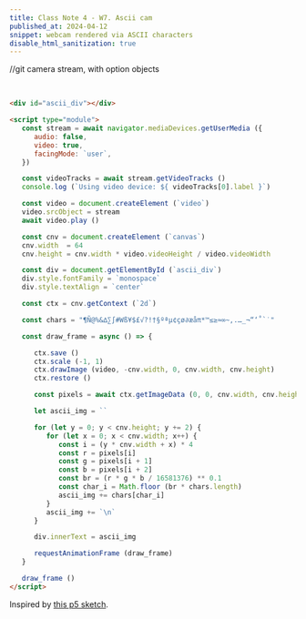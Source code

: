 ```yaml
---
title: Class Note 4 - W7. Ascii cam
published_at: 2024-04-12
snippet: webcam rendered via ASCII characters
disable_html_sanitization: true
---
```


<div id="ascii_div"></div>

//git camera stream, with option objects
<script type="module">
   const stream = await navigator.mediaDevices.getUserMedia ({ 
      audio: false,
      video: true,
      facingMode: `user`,
   })

//get video tracks
   const videoTracks = await stream.getVideoTracks ()
   console.log (`Using video device: ${ videoTracks[0].label }`)

//make video html element
   const video = document.createElement (`video`)

   //assign stream to video source, awaits only work if <script type="module">
   video.srcObject = stream
   await video.play ()

//making canvas html element, just sth we use to get the image data (pixels), not shown on screen
   const cnv = document.createElement (`canvas`)

   //small size
   cnv.width  = 64

   //aspect ratio of the video
   cnv.height = cnv.width * video.videoHeight / video.videoWidth 

//grab the ascii div from DOM
   const div = document.getElementById (`ascii_div`)

   //set font to be monospace
   div.style.fontFamily = `monospace`

   //centre align
   div.style.textAlign = `center`

//get canvas context
   const ctx = cnv.getContext (`2d`)

   //string of characters from dark to bright
   const chars = "¶Ñ@%&∆∑∫#Wß¥$£√?!†§ºªµ¢çø∂æåπ*™≤≥≈∞~,.…_¬“‘˚`˙"

//defining a function for animation
   const draw_frame = async () => {

//transformation save point
      ctx.save ()

      //flip horizontally
      ctx.scale (-1, 1)

      //draw image from the video onto wrong side
      ctx.drawImage (video, -cnv.width, 0, cnv.width, cnv.height)

      //flip back
      ctx.restore ()

      const pixels = await ctx.getImageData (0, 0, cnv.width, cnv.height).data

      let ascii_img = ``

//skipping each second line because characters are taller than wider
      for (let y = 0; y < cnv.height; y += 2) {
         for (let x = 0; x < cnv.width; x++) {

            //get pixel position
            const i = (y * cnv.width + x) * 4
            
            //get rgb values
            const r = pixels[i]
            const g = pixels[i + 1]
            const b = pixels[i + 2]

            //calculate brightness, 255x255x255 = 16581375, never return value of 1
            const br = (r * g * b / 16581376) ** 0.1

            //use brightness to select character
            const char_i = Math.floor (br * chars.length)

            //add character to ascii string
            ascii_img += chars[char_i]
         }

         //new line, like pressing enter
         ascii_img += `\n`
      }

      //add ascii string to innerText of div
      div.innerText = ascii_img

      
      requestAnimationFrame (draw_frame)
   }

   draw_frame ()
</script>


<br>

```html
<div id="ascii_div"></div>

<script type="module">
   const stream = await navigator.mediaDevices.getUserMedia ({ 
      audio: false,
      video: true,
      facingMode: `user`,
   })

   const videoTracks = await stream.getVideoTracks ()
   console.log (`Using video device: ${ videoTracks[0].label }`)

   const video = document.createElement (`video`)
   video.srcObject = stream
   await video.play ()

   const cnv = document.createElement (`canvas`)
   cnv.width  = 64
   cnv.height = cnv.width * video.videoHeight / video.videoWidth

   const div = document.getElementById (`ascii_div`)
   div.style.fontFamily = `monospace`
   div.style.textAlign = `center`

   const ctx = cnv.getContext (`2d`)

   const chars = "¶Ñ@%&∆∑∫#Wß¥$£√?!†§ºªµ¢çø∂æåπ*™≤≥≈∞~,.…_¬“‘˚`˙"

   const draw_frame = async () => {

      ctx.save ()
      ctx.scale (-1, 1)
      ctx.drawImage (video, -cnv.width, 0, cnv.width, cnv.height)
      ctx.restore ()

      const pixels = await ctx.getImageData (0, 0, cnv.width, cnv.height).data

      let ascii_img = ``

      for (let y = 0; y < cnv.height; y += 2) {
         for (let x = 0; x < cnv.width; x++) {
            const i = (y * cnv.width + x) * 4
            const r = pixels[i]
            const g = pixels[i + 1]
            const b = pixels[i + 2]
            const br = (r * g * b / 16581376) ** 0.1
            const char_i = Math.floor (br * chars.length)
            ascii_img += chars[char_i]
         }
         ascii_img += `\n`
      }

      div.innerText = ascii_img

      requestAnimationFrame (draw_frame)
   }

   draw_frame ()
</script>
```

Inspired by [this p5 sketch](https://editor.p5js.org/codingtrain/sketches/KTVfEcpWx).

```html
```